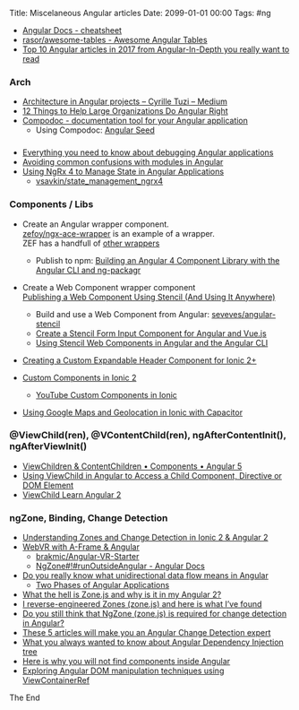 Title: Miscelaneous Angular articles
Date: 2099-01-01 00:00
Tags: #ng

* [Angular Docs - cheatsheet](https://angular.io/guide/cheatsheet)
* [rasor/awesome-tables - Awesome Angular Tables](https://github.com/rasor/awesome-tables/blob/master/awesome-angular-tables.md)
* [Top 10 Angular articles in 2017 from Angular-In-Depth you really want to read](https://blog.angularindepth.com/top-10-angular-articles-in-2017-from-angularindepth-you-really-want-to-read-153ae6e497d4)

### Arch

* [Architecture in Angular projects – Cyrille Tuzi – Medium](https://medium.com/@cyrilletuzi/architecture-in-angular-projects-242606567e40)
* [12 Things to Help Large Organizations Do Angular Right](https://blog.nrwl.io/12-things-to-help-large-organizations-do-angular-right-f261a798ad6b)
* [Compodoc - documentation tool for your Angular application ](https://compodoc.github.io/compodoc/)
  * Using Compodoc: [Angular Seed](https://mgechev.github.io/angular-seed/)

###

* [Everything you need to know about debugging Angular applications](https://blog.angularindepth.com/everything-you-need-to-know-about-debugging-angular-applications-d308ed8a51b4)
* [Avoiding common confusions with modules in Angular](https://blog.angularindepth.com/avoiding-common-confusions-with-modules-in-angular-ada070e6891f)
* [Using NgRx 4 to Manage State in Angular Applications](https://blog.nrwl.io/using-ngrx-4-to-manage-state-in-angular-applications-64e7a1f84b7b)
  * [vsavkin/state_management_ngrx4](https://github.com/vsavkin/state_management_ngrx4)

### Components / Libs

* Create an Angular wrapper component.  
[zefoy/ngx-ace-wrapper](https://github.com/zefoy/ngx-ace-wrapper) is an example of a wrapper.  
ZEF has a handfull of [other wrappers](https://github.com/zefoy?utf8=%E2%9C%93&q=wrapper&type=&language=)
  * Publish to npm: [Building an Angular 4 Component Library with the Angular CLI and ng-packagr](https://medium.com/@nikolasleblanc/building-an-angular-4-component-library-with-the-angular-cli-and-ng-packagr-53b2ade0701e)
* Create a Web Component wrapper component  
[Publishing a Web Component Using Stencil (And Using It Anywhere)](https://www.joshmorony.com/publishing-a-web-component-using-stencil-and-using-it-anywhere/)
  * Build and use a Web Component from Angular: [seveves/angular-stencil](https://github.com/seveves/angular-stencil)
  * [Create a Stencil Form Input Component for Angular and Vue.js](http://cindyliuyn.me/blog/2017/10/14/Write-And-Use-A-Stencil-Web-Component)
  * [Using Stencil Web Components in Angular and the Angular CLI](https://coryrylan.com/blog/using-stencil-web-components-in-angular-and-the-angular-cli)

* [Creating a Custom Expandable Header Component for Ionic 2+](https://www.joshmorony.com/creating-a-custom-expandable-header-component-for-ionic-2/)
* [Custom Components in Ionic 2](https://www.joshmorony.com/custom-components-in-ionic-2/)
  * [YouTube Custom Components in Ionic](https://www.youtube.com/watch?v=Tg4FoOf4pBo)
* [Using Google Maps and Geolocation in Ionic with Capacitor](https://www.joshmorony.com/using-google-maps-and-geolocation-in-ionic-with-capacitor/)

### @ViewChild(ren), @VContentChild(ren), ngAfterContentInit(), ngAfterViewInit()

* [ViewChildren & ContentChildren • Components • Angular 5](https://codecraft.tv/courses/angular/components/viewchildren-and-contentchildren/)
* [Using ViewChild in Angular to Access a Child Component, Directive or DOM Element](https://alligator.io/angular/viewchild-access-component/)
* [ViewChild Learn Angular 2](http://learnangular2.com/viewChild/)

### ngZone, Binding, Change Detection

* [Understanding Zones and Change Detection in Ionic 2 &#038; Angular 2](https://www.joshmorony.com/understanding-zones-and-change-detection-in-ionic-2-angular-2/)
* [WebVR with A-Frame &amp; Angular](http://blog.brakmic.com/webvr-with-a-frame-angular/)
  * [brakmic/Angular-VR-Starter](https://github.com/brakmic/Angular-VR-Starter)
  * [NgZone#!#runOutsideAngular - Angular Docs](https://angular.io/api/core/NgZone#!#runOutsideAngular-anchor)
* [Do you really know what unidirectional data flow means in Angular](https://blog.angularindepth.com/do-you-really-know-what-unidirectional-data-flow-means-in-angular-a6f55cefdc63)
  * [Two Phases of Angular Applications](https://vsavkin.com/two-phases-of-angular-2-applications-fda2517604be)
* [What the hell is Zone.js and why is it in my Angular 2?](https://medium.com/@MertzAlertz/what-the-hell-is-zone-js-and-why-is-it-in-my-angular-2-6ff28bcf943e)
* [I reverse-engineered Zones (zone.js) and here is what I’ve found](https://blog.angularindepth.com/i-reverse-engineered-zones-zone-js-and-here-is-what-ive-found-1f48dc87659b)
* [Do you still think that NgZone (zone.js) is required for change detection in Angular?](https://blog.angularindepth.com/do-you-still-think-that-ngzone-zone-js-is-required-for-change-detection-in-angular-16f7a575afef)
* [These 5 articles will make you an Angular Change Detection expert](https://blog.angularindepth.com/these-5-articles-will-make-you-an-angular-change-detection-expert-ed530d28930)
* [What you always wanted to know about Angular Dependency Injection tree](https://blog.angularindepth.com/angular-dependency-injection-and-tree-shakeable-tokens-4588a8f70d5d)
* [Here is why you will not find components inside Angular](https://blog.angularindepth.com/here-is-why-you-will-not-find-components-inside-angular-bdaf204d955c)
* [Exploring Angular DOM manipulation techniques using ViewContainerRef](https://blog.angularindepth.com/exploring-angular-dom-abstractions-80b3ebcfc02)

The End

